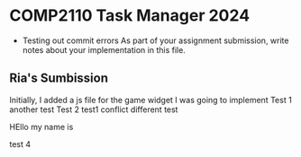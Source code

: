 # COMP2110 Task Manager 2024
- Testing out commit errors
As part of your assignment submission, write notes about your implementation
in this file.


## Ria's Sumbission

Initially, I added a js file for the game widget I was going to implement 
Test 1
another test
Test 2
test1
conflict
different test

HEllo my name is 


test 4